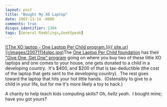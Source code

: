```yaml
---
layout: post
title: "Bought My XO Laptop"
date: 2007-11-14 -0800
comments: true
disqus_identifier: 1304
tags: [General Ramblings,GeekSpeak]
---
```

[![The XO laptop - One Laptop Per Child
program.]({{ site.url }}/images/20071114olpc.jpg)](http://www.laptopgiving.org)The
[One Laptop Per Child foundation](http://www.laptop.org/) has their
["Give One, Get One"
program](http://www.laptopgiving.org/en/give-one-get-one.php) going on
where you buy two of these little XO laptops and one comes to your
house, one gets donated to a child in a developing country.  It's $400,
and $200 of that is tax-deductible (the cost of the laptop that gets
sent to the developing country).  The rest goes toward the laptop that
hits your hot little hands.  (Ostensibly to give to a child in your
life, but for me it's more likely a toy to hack.)

A charity to help teach kids computing skills? Oh, *hellz yeah*.  I
bought mine; have you got yours?

 

